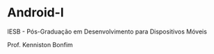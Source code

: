 # Android-I
IESB - Pós-Graduação em Desenvolvimento para Dispositivos Móveis

Prof. Kenniston Bonfim
